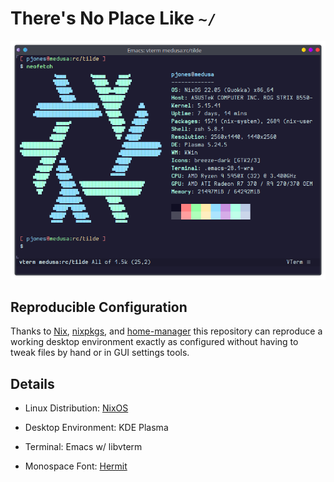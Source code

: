 # There's No Place Like `~/`

<p align="center">
  <img src="./support/screenshot.png"/>
</p>

## Reproducible Configuration

Thanks to [Nix][], [nixpkgs][], and [home-manager][] this repository
can reproduce a working desktop environment exactly as configured
without having to tweak files by hand or in GUI settings tools.

## Details

  * Linux Distribution: [NixOS][nix]

  * Desktop Environment: KDE Plasma

  * Terminal: Emacs w/ libvterm

  * Monospace Font: [Hermit](https://pcaro.es/p/hermit/)

[nix]: https://nixos.org/
[nixpkgs]: https://github.com/NixOS/nixpkgs
[home-manager]: https://github.com/rycee/home-manager
